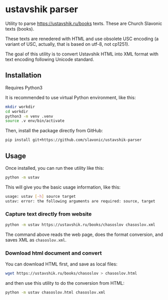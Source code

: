 # ustavshik parser

Utility to parse https://ustavshik.ru/books texts. These are Church Slavonic texts (books).

These texts are renedered with HTML and use obsolete USC encoding (a variant of USC, actually, that is based on utf-8, not cp1251).

The goal of this utility is to convert Ustavshik HTML into XML format with text encoding
following Unicode standard.

## Installation

Requires Python3

It is recommended to use virtual Python environment, like this:

```bash
mkdir workdir
cd workdir
python3 -m venv .venv
source .v env/bin/activate
```

Then, install the package directly from GitHub:

```bash
pip install git+https://github.com/slavonic/ustavshik-parser
```

## Usage

Once installed, you can run thee utility like this:

```bash
python -m ustav
```

This will give you the basic usage information, like this:

```bash
usage: ustav [-h] source target
ustav: error: the following arguments are required: source, target
```

### Capture text directly from website

```bash
python -m ustav https://ustavshik.ru/books/chasoslov chasoslov.xml
```

The command above reads the web page, does the format conversion, and saves XML as `chasoslov.xml`.

### Download html document and convert

You can download HTML first, and save as local files:

```bash
wget https://ustavshik.ru/books/chasoslov > chasoslov.html
```

and then use this utility to do the conversion from HTML:

```bash
python -m ustav chasoslov.html chasoslov.xml
```

